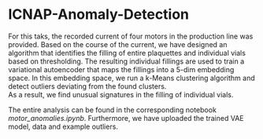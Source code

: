 # ICNAP-Anomaly-Detection

For this taks, the recorded current of four motors in the production line was provided. Based on the course of the current, we have designed an algorithm that identifies the filling of entire plaquettes and individual vials based on thresholding. The resulting individual fillings are used to train a variational autoencoder that maps the fillings into a 5-dim embedding space. In this embedding space, we run a k-Means clustering algorithm and detect outliers deviating from the found clusters.<br>
As a result, we find unusual signatures in the filling of individual vials.

<p>The entire analysis can be found in the corresponding notebook <em>motor_anomalies.ipynb</em>. Furthermore, we have uploaded the trained VAE model, data and example outliers.</p>


